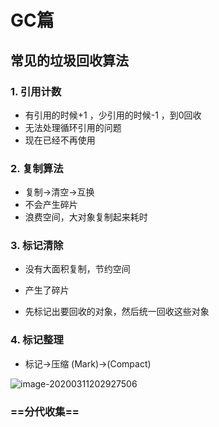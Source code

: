 # GC篇

## 常见的垃圾回收算法

### 1. 引用计数

- 有引用的时候+1 ，少引用的时候-1 ，到0回收
- 无法处理循环引用的问题
- 现在已经不再使用

### 2. 复制算法

- 复制->清空->互换
- 不会产生碎片
- 浪费空间，大对象复制起来耗时

### 3. 标记清除

- 没有大面积复制，节约空间
- 产生了碎片

- 先标记出要回收的对象，然后统一回收这些对象

### 4. 标记整理

- 标记->压缩 (Mark)->(Compact)

![image-20200311202927506](C:\Users\888\AppData\Roaming\Typora\typora-user-images\image-20200311202927506.png)

### ==分代收集==
